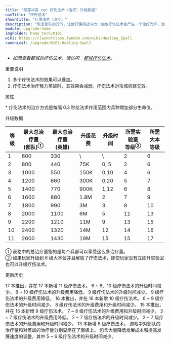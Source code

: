 ```yaml
---
title: "部落冲突 coc 疗伤法术（治疗）升级数据"
navTitle: "疗伤法术"
shownTitle: "疗伤法术（治疗）"
description: "恢复部队的元气，让他们保持战斗力！施放疗伤法术会产生一个治疗光环，治愈该法术光环之内的部队。"
module: upgrade-home
imgFolder: home_tech/0101
wiki: https://clashofclans.fandom.com/wiki/Healing_Spell
canonical: /upgrade/0101-Healing-Spell
---
```


- *如想查看都城的疗伤法术，请访问：[都城疗伤法术](/upgrade/2100-Healing-Spell)。*

<UnitInfo :folder="$frontmatter.imgFolder" imgSrc="Healing_Spell.png" :imgAlt="$frontmatter.navTitle"
    description="恢复部队的元气，让他们保持战斗力！<br>施放疗伤法术会产生一个治疗光环，治愈该法术光环之内的部队。"
    :isSmallImg="true" />

<SmallTitle>重要说明</SmallTitle>

1. 多个疗伤法术的效果可以叠加。
2. 疗伤法术治疗我方英雄时，其效果会减弱。疗伤法术对攻城机器无效。

<SmallTitle>属性</SmallTitle>

<UnitProperties>
    <UnitProperty pKey="作用半径" pValue="5 格" />
    <UnitProperty pKey="作用类型" pValue="范围内脉冲赋能" />
    <UnitProperty pKey="作用目标" pValue="我方部队和英雄" />
    <UnitProperty pKey="治疗次数" pValue="40" />
    <UnitProperty pKey="两次治疗的间隔时间" pValue="0.3 秒<sup>*</sup>" />
    <UnitProperty pKey="法术持续时间" pValue="12 秒" />
    <UnitProperty pKey="占用的法术空间" pValue="2" />
    <UnitProperty pKey="所需法术工厂等级" pValue="2" />
    <UnitProperty pKey="所需大本等级" pValue="6" />
    <UnitProperty pKey="法术配置时间" pValue="360" :isTrainingTime="true" />
</UnitProperties>

\* 疗伤法术的治疗方式是每隔 0.3 秒给法术作用范围内兵种增加部分生命值。

<SmallTitle>升级数据</SmallTitle>

<script setup>
const tableExtraInfo = [
    {
        "column": 3,
        "type": "cost",
        "gpClass": "research",
        "icon": "Elixir"
    },
    {
        "column": 4,
        "type": "time",
        "gpClass": "research"
    }
];
</script>

<UnitTable :tableExtraInfo="tableExtraInfo">

| 等级 |最大总治疗量<br>(部队)<sup>①</sup>|最大总治疗量<br>(英雄)| 升级花费 |  升级时间  |所需实验室<br>等级<sup>②</sup>|所需<br>大本等级|
| ---- |              ----              |         ----        |   ----  |    ----   |             ----            |      ----     |
|   1  |               600              |          330        |     \   |     \     |              2              |       6       |
|   2  |               800              |          440        |    75K  |    0, 5   |              2              |       6       |
|   3  |              1000              |          550        |   150K  |    0,10   |              4              |       6       |
|   4  |              1200              |          660        |   300K  |    0,20   |              5              |       7       |
|   5  |              1400              |          770        |   900K  |    1,12   |              6              |       8       |
|   6  |              1600              |          880        |   1.8M  |    2      |              7              |       9       |
|   7  |              1800              |          990        |     3M  |    3      |              8              |      10       |
|   8  |              2000              |         1100        |     6M  |    5      |             11              |      13       |
|   9  |              2200              |         1210        |    11M  |    9      |             13              |      15       |
|  10  |              2400              |         1320        |    14M  |   12      |             14              |      16       |
|  11  |              2600              |         1430        |    19M  |   15      |             15              |      17       |
</UnitTable>

① 表格中的总治疗量指的是每个兵都可以享受这么多治疗量。<br>
② 如果玩家升级到 6 级大本营并且解锁了疗伤法术，即使玩家没有立即升实验室也可以升级疗伤法术。

<SmallTitle>更新历史</SmallTitle>

<Timeline>
    <TimelineItem date="2024/11/25">
        <TimelineRow>17 本推出，并在 17 本新增 11 级疗伤法术。</TimelineRow>
        <TimelineRow>6 ~ 8、10 级疗伤法术的升级时间减少。</TimelineRow>
        <TimelineRow>8 ~ 10 级疗伤法术的升级费用降低。</TimelineRow>
    </TimelineItem>
    <TimelineItem date="2024/06/18">
        <TimelineRow>9 级疗伤法术的升级时间减少。</TimelineRow>
        <TimelineRow>9 级疗伤法术的升级费用降低。</TimelineRow>
    </TimelineItem>
    <TimelineItem date="2023/12/12">
        <TimelineRow>16 本推出，并在 16 本新增 10 级疗伤法术。</TimelineRow>
        <TimelineRow>6 ~ 9 级疗伤法术的升级时间减少。</TimelineRow>
    </TimelineItem>
    <TimelineItem date="2023/06/12">
        <TimelineRow>8 级疗伤法术的升级费用和升级时间减少。</TimelineRow>
    </TimelineItem>
    <TimelineItem date="2022/10/10">
        <TimelineRow>15 本推出，并在 15 本新增 9 级疗伤法术。</TimelineRow>
        <TimelineRow>7 ~ 8 级疗伤法术的升级费用和升级时间减少。</TimelineRow>
    </TimelineItem>
    <TimelineItem date="2021/12/09">
        <TimelineRow>3 ~ 7 级疗伤法术的升级费用降低。</TimelineRow>
        <TimelineRow>2 ~ 7 级疗伤法术的升级时间减少。</TimelineRow>
    </TimelineItem>
    <TimelineItem date="2021/04/12">
        <TimelineRow>2 ~ 7 级疗伤法术的升级费用和升级时间减少。</TimelineRow>
    </TimelineItem>
    <TimelineItem date="2019/12/09">
        <TimelineRow>13 本新增 8 级疗伤法术。</TimelineRow>
        <TimelineRow>游戏中对部队的治疗量和对英雄的治疗量分别显示在了面板上。</TimelineRow>
    </TimelineItem>
    <TimelineItem date="2019/04/02">
        <TimelineRow>包含大量降低发展成本和提高发展速度的调整，其中 5 ~ 6 级疗伤法术的升级时间减少。</TimelineRow>
    </TimelineItem>
    <TimelineItem :historyBottom="true" />
</Timeline>